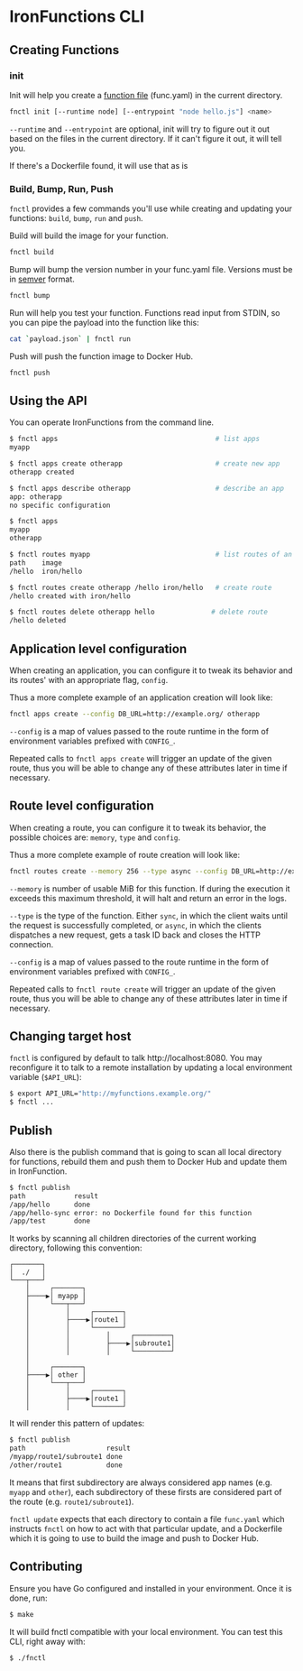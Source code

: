 # IronFunctions CLI

## Creating Functions

### init

Init will help you create a [function file](../docs/function-file.md) (func.yaml) in the current directory.

```sh
fnctl init [--runtime node] [--entrypoint "node hello.js"] <name>
```

`--runtime` and `--entrypoint` are optional, init will try to figure out it out based on the files in the current directory. 
If it can't figure it out, it will tell you. 

If there's a Dockerfile found, it will use that as is 

### Build, Bump, Run, Push

`fnctl` provides a few commands you'll use while creating and updating your functions: `build`, `bump`, `run` and `push`.

Build will build the image for your function.

```sh
fnctl build
```

Bump will bump the version number in your func.yaml file. Versions must be in [semver](http://semver.org/) format.

```sh
fnctl bump
```

Run will help you test your function. Functions read input from STDIN, so you can pipe the payload into the function like this:

```sh
cat `payload.json` | fnctl run
``` 

Push will push the function image to Docker Hub. 

```sh
fnctl push
``` 

## Using the API

You can operate IronFunctions from the command line.

```sh
$ fnctl apps                                       # list apps
myapp

$ fnctl apps create otherapp                       # create new app
otherapp created

$ fnctl apps describe otherapp                     # describe an app
app: otherapp
no specific configuration

$ fnctl apps
myapp
otherapp

$ fnctl routes myapp                               # list routes of an app
path	image
/hello	iron/hello

$ fnctl routes create otherapp /hello iron/hello   # create route
/hello created with iron/hello

$ fnctl routes delete otherapp hello              # delete route
/hello deleted
```

## Application level configuration

When creating an application, you can configure it to tweak its behavior and its
routes' with an appropriate flag, `config`.

Thus a more complete example of an application creation will look like:
```sh
fnctl apps create --config DB_URL=http://example.org/ otherapp
```

`--config` is a map of values passed to the route runtime in the form of
environment variables prefixed with `CONFIG_`.

Repeated calls to `fnctl apps create` will trigger an update of the given
route, thus you will be able to change any of these attributes later in time
if necessary.

## Route level configuration

When creating a route, you can configure it to tweak its behavior, the possible
choices are: `memory`, `type` and `config`.

Thus a more complete example of route creation will look like:
```sh
fnctl routes create --memory 256 --type async --config DB_URL=http://example.org/ otherapp /hello iron/hello
```

`--memory` is number of usable MiB for this function. If during the execution it
exceeds this maximum threshold, it will halt and return an error in the logs.

`--type` is the type of the function. Either `sync`, in which the client waits
until the request is successfully completed, or `async`, in which the clients
dispatches a new request, gets a task ID back and closes the HTTP connection.

`--config` is a map of values passed to the route runtime in the form of
environment variables prefixed with `CONFIG_`.

Repeated calls to `fnctl route create` will trigger an update of the given
route, thus you will be able to change any of these attributes later in time
if necessary.

## Changing target host

`fnctl` is configured by default to talk http://localhost:8080.
You may reconfigure it to talk to a remote installation by updating a local
environment variable (`$API_URL`):
```sh
$ export API_URL="http://myfunctions.example.org/"
$ fnctl ...
```

## Publish

Also there is the publish command that is going to scan all local directory for
functions, rebuild them and push them to Docker Hub and update them in
IronFunction.

```sh
$ fnctl publish
path    	    result
/app/hello	    done
/app/hello-sync	error: no Dockerfile found for this function
/app/test	    done
```

It works by scanning all children directories of the current working directory,
following this convention:

<pre><code>┌───────┐
│  ./   │
└───┬───┘
    │     ┌───────┐
    ├────▶│ myapp │
    │     └───┬───┘
    │         │     ┌───────┐
    │         ├────▶│route1 │
    │         │     └───────┘
    │         │         │     ┌─────────┐
    │         │         ├────▶│subroute1│
    │         │         │     └─────────┘
    │
    │     ┌───────┐
    ├────▶│ other │
    │     └───┬───┘
    │         │     ┌───────┐
    │         ├────▶│route1 │
    │         │     └───────┘</code></pre>


It will render this pattern of updates:

```sh
$ fnctl publish
path    	            result
/myapp/route1/subroute1	done
/other/route1	        done
```

It means that first subdirectory are always considered app names (e.g. `myapp`
and `other`), each subdirectory of these firsts are considered part of the route
(e.g. `route1/subroute1`).

`fnctl update` expects that each directory to contain a file `func.yaml`
which instructs `fnctl` on how to act with that particular update, and a
Dockerfile which it is going to use to build the image and push to Docker Hub.

## Contributing

Ensure you have Go configured and installed in your environment. Once it is
done, run:

```sh
$ make
```

It will build fnctl compatible with your local environment. You can test this
CLI, right away with:

```sh
$ ./fnctl
```
